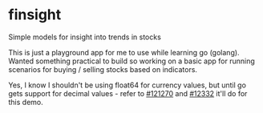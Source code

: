 # finsight
Simple models for insight into trends in stocks


This is just a playground app for me to use while learning go (golang). Wanted something practical 
to build so working on a basic app for running scenarios for buying / selling stocks based
on indicators.

Yes, I know I shouldn't be using float64 for currency values, but until go gets support for decimal values - refer to
[#121270](https://github.com/golang/go/issues/12127) and [#12332](https://github.com/golang/go/issues/12332) it'll do for this demo.




